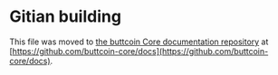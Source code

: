 Gitian building
================

This file was moved to [the buttcoin Core documentation repository](https://github.com/buttcoin-core/docs/blob/master/gitian-building.md) at [https://github.com/buttcoin-core/docs](https://github.com/buttcoin-core/docs).
